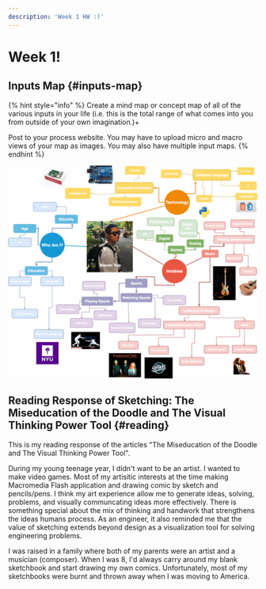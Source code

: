 ```yaml
---
description: 'Week 1 HW :)'
---
```


# Week 1!

## Inputs Map {#inputs-map}

{% hint style="info" %}
Create a mind map or concept map of all of the various inputs in your life \(i.e. this is the total range of what comes into you from outside of your own imagination.\)+

Post to your process website. You may have to upload micro and macro views of your map as images. You may also have multiple input maps.
{% endhint %}

![Steven Yoo's Inputs Map](final_mind_maps.png)

## Reading Response of Sketching: The Miseducation of the Doodle and The Visual Thinking Power Tool {#reading}

This is my reading response of the articles "The Miseducation of the Doodle and The Visual Thinking Power Tool".

During my young teenage year, I didn't want to be an artist. I wanted to make video games. Most of my artisitic interests at the time making Macromedia Flash application and drawing comic by sketch and pencils/pens. I think my art experience allow me to generate ideas, solving, problems, and visually communcating ideas more effectively. There is something special about the mix of thinking and handwork that strengthens the ideas humans process. As an engineer, it also reminded me that the value of sketching extends beyond design as a visualization tool for solving engineering problems.

I was raised in a family where both of my parents were an artist and a musician (composer). When I was 8, I'd always carry around my blank sketchbook and start drawing my own comics. Unfortunately, most of my sketchbooks were burnt and thrown away when I was moving to America.


